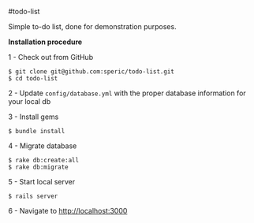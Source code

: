 #todo-list

Simple to-do list, done for demonstration purposes.

**Installation procedure**

1 - Check out from GitHub
```
$ git clone git@github.com:speric/todo-list.git
$ cd todo-list
```

2 - Update `config/database.yml` with the proper database information for your local db

3 - Install gems

`$ bundle install`

4 - Migrate database
```
$ rake db:create:all
$ rake db:migrate
```

5 - Start local server

`$ rails server`

6 - Navigate to [http://localhost:3000](http://localhost:3000)
